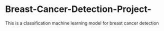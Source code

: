 # Breast-Cancer-Detection-Project-
This is a classification machine learning model for breast cancer detection
